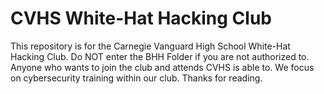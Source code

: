 # CVHS White-Hat Hacking Club

This repository is for the Carnegie Vanguard High School White-Hat Hacking Club. Do NOT enter the BHH Folder if you are not authorized to. Anyone who wants to join the club and attends CVHS is able to. We focus on cybersecurity training within our club. Thanks for reading. 
